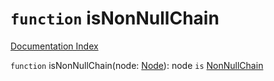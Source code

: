 # `function` isNonNullChain

[Documentation Index](../README.md)

`function` isNonNullChain(node: [Node](../interface.Node/README.md)): node `is` [NonNullChain](../interface.NonNullChain/README.md)